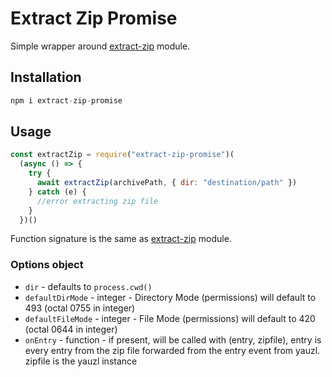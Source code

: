 # Extract Zip Promise

Simple wrapper around [extract-zip](https://www.npmjs.com/package/extract-zip) module.

## Installation

```js
npm i extract-zip-promise
```

## Usage

```js
const extractZip = require("extract-zip-promise")(
  (async () => {
    try {
      await extractZip(archivePath, { dir: "destination/path" })
    } catch (e) {
      //error extracting zip file
    }
  })()
```

Function signature is the same as [extract-zip](https://www.npmjs.com/package/extract-zip) module.

### Options object

- `dir` - defaults to `process.cwd()`
- `defaultDirMode` - integer - Directory Mode (permissions) will default to 493 (octal 0755 in integer)
- `defaultFileMode` - integer - File Mode (permissions) will default to 420 (octal 0644 in integer)
- `onEntry` - function - if present, will be called with (entry, zipfile), entry is every entry from the zip file forwarded from the entry event from yauzl. zipfile is the yauzl instance

